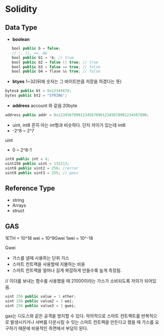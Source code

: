# Solidity

## Data Type
 - **boolean**
 ```js
    bool public b = false;
    // !, ||, ==, &&
    bool public b1 = !b; // true
    bool public b2 = false || true; // true
    bool public b3 = false == true; // false
    bool public b4 = flase && true; // false
```

 - **btyes** 1~32(뒤에 숫자는 그 바이트만큼 저장을 하겠다는 뜻)
 ```js
bytes4 public bt = 0x12345678;
bytes public bt2 = "STRING";
 ```

 - **address**
 account 와 같음 20byte
 ```js
address public addr = 0x1234567890123456789012345678901234567890;
 ```
 - uint, int8
 흔히 아는 int형과 비슷하다. 단지 차이가 있는데
 int8
 - -2^8 ~ 2^7

uint
 - 0 ~ 2^8-1
```js
int8 public int = 4;
uint256 public uint = 132213;
uint8 public uint2 = 256; //error
uint8 public uint3 = 255; // pass
```

## Reference Type
 - string
 - Arrays
 - struct


## GAS
1ETH = 10^18 wei = 10^9Gwei
1wei = 10^-18

Gwei
- 가스를 낼때 사용하는 단위
가스
 - 스마트 컨트랙을 사용할때 지불하는 비용
 - 스마트 컨트랙을 얼마나 길게 복잡하게 만들수록 높게 측정됨.

// 이더를 보내는 함수를 사용했을 때 21000이라는 가스가 소비되도록 저의가 되어있음.

```js
uint 256 public value = 1 ether;
uint 256 public value2 = 1 wei;
uint 256 public value3 = 1 gwei;
```

gas는 디도스와 같은 공격을 방지할 수 있다.
악의적으로 스마트 컨트랙트를 반복적으로 발생시키거나
서버를 다운시킬 수 잇는 스마트 컨트랙을 만든다고 했을 때
가스를 요구하기 때문에 비용적인 측면에서 부담이 된다.

